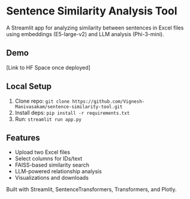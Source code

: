 # Sentence Similarity Analysis Tool

A Streamlit app for analyzing similarity between sentences in Excel files using embeddings (E5-large-v2) and LLM analysis (Phi-3-mini).

## Demo
[Link to HF Space once deployed]

## Local Setup
1. Clone repo: `git clone https://github.com/Vignesh-Manivasakam/sentence-similarity-tool.git`
2. Install deps: `pip install -r requirements.txt`
3. Run: `streamlit run app.py`

## Features
- Upload two Excel files
- Select columns for IDs/text
- FAISS-based similarity search
- LLM-powered relationship analysis
- Visualizations and downloads

Built with Streamlit, SentenceTransformers, Transformers, and Plotly.
